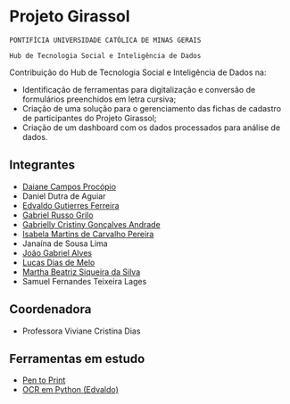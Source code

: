 # Projeto Girassol
`PONTIFÍCIA UNIVERSIDADE CATÓLICA DE MINAS GERAIS`

`Hub de Tecnologia Social e Inteligência de Dados`

Contribuição do Hub de Tecnologia Social e Inteligência de Dados na:
* Identificação de ferramentas para digitalização e conversão de formulários preenchidos em letra cursiva;
* Criação de uma solução para o gerenciamento das fichas de cadastro de participantes do Projeto Girassol;
* Criação de um dashboard com os dados processados para análise de dados.

## Integrantes

* [Daiane Campos Procópio](https://github.com/procopiodaiane)
* Daniel Dutra de Aguiar
* [Edvaldo Gutierres Ferreira](https://github.com/edvaldo-gutierres)
* [Gabriel Russo Grilo](https://github.com/GabrielRGrilo)
* [Gabrielly Cristiny Gonçalves Andrade](https://github.com/gabsandrade)
* [Isabela Martins de Carvalho Pereira](https://github.com/isabelamartinez)
* Janaína de Sousa Lima
* [João Gabriel Alves](https://github.com/algabr)
* [Lucas Dias de Melo](https://github.com/lucasmelo7755)
* [Martha Beatriz Siqueira da Silva](https://github.com/marthabea)
* Samuel Fernandes Teixeira Lages

## Coordenadora

* Professora Viviane Cristina Dias

## Ferramentas em estudo

* [Pen to Print](https://www.pen-to-print.com/)
* [OCR em Python (Edvaldo)](https://github.com/edvaldo-gutierres/OCR_pucminas)
